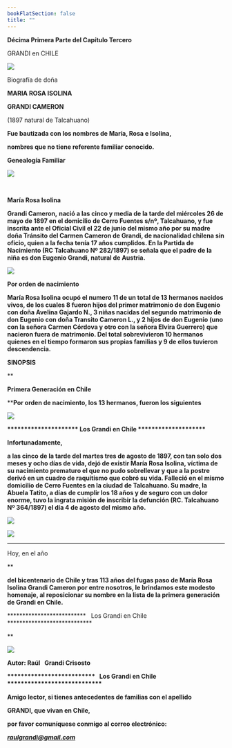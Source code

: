 ```yaml
---
bookFlatSection: false
title: ""
---
```


**Décima Primera Parte del Capítulo Tercero**

GRANDI en CHILE

[![](https://sites.google.com/site/mariarosaisolinagrandicameron/_/rsrc/1274287000191/home/Portada%20Cameron.jpg?height=490&width=663)](https://sites.google.com/site/mariarosaisolinagrandicameron/home/Portada%20Cameron.jpg?attredirects=0)

Biografía de doña

****MARIA ROSA ISOLINA****

****GRANDI CAMERON****

(1897 natural de Talcahuano)

**Fue bautizada con los nombres de María, Rosa e Isolina,**

**nombres que no tiene referente familiar conocido.**

 

**Genealogía Familiar**

[![](https://sites.google.com/site/mariarosaisolinagrandicameron/_/rsrc/1297543016219/home/11MARIAROSAISOLINAGRANDICAMERON.jpg?height=311&width=659)](https://sites.google.com/site/mariarosaisolinagrandicameron/home/11MARIAROSAISOLINAGRANDICAMERON.jpg?attredirects=0)

 

**María Rosa Isolina**

**Grandi Cameron,** **nació a las cinco y media de la tarde del miércoles 26 de mayo de 1897 en el domicilio de Cerro Fuentes s/nº, Talcahuano, y fue inscrita ante el Oficial Civil el 22 de junio del mismo año por su madre doña Tránsito del Carmen Cameron de Grandi, de nacionalidad chilena sin oficio, quien a la fecha tenía 17 años cumplidos. En la Partida de Nacimiento (RC Talcahuano Nº 282/1897) se señala que el padre de la niña es don Eugenio Grandi, natural de Austria.**

[![](https://sites.google.com/site/mariarosaisolinagrandicameron/_/rsrc/1273868484395/home/001-MRIGC-Cert-Nac-Maria-Rosa-Isolina.jpg?height=791&width=661)](https://sites.google.com/site/mariarosaisolinagrandicameron/home/001-MRIGC-Cert-Nac-Maria-Rosa-Isolina.jpg?attredirects=0)

**Por orden de nacimiento**

**María Rosa Isolina ocupó el numero 11 de un total de 13 hermanos nacidos vivos, de los cuales 8 fueron hijos del primer matrimonio de don Eugenio con doña Avelina Gajardo N., 3 niñas nacidas del segundo matrimonio de don Eugenio con doña Transito Cameron L., y 2 hijos de don Eugenio (uno con la señora Carmen Córdova y otro con la señora Elvira Guerrero) que nacieron fuera de matrimonio. Del total sobrevivieron 10 hermanos quienes en el tiempo formaron sus propias familias y 9 de ellos tuvieron descendencia.**

****SINOPSIS****

**

****Primera Generación en Chile****

******Por orden de nacimiento, los 13 hermanos, fueron los siguientes****

[![](https://sites.google.com/site/mariarosaisolinagrandicameron/_/rsrc/1302374358200/home/HERMANOS.JPG?height=317&width=676)](https://sites.google.com/site/mariarosaisolinagrandicameron/home/HERMANOS.JPG?attredirects=0)

**\*\*\*\*\*\*\*\*\*\*\*\*\*\*\*\*\*\*\*\*\* Los Grandi en Chile \*\*\*\*\*\*\*\*\*\*\*\*\*\*\*\*\*\*\*\***

**Infortunadamente,**

**a las cinco de la tarde del martes tres de agosto de 1897, con tan solo dos meses y ocho días de vida, dejó de existir María Rosa Isolina, víctima de su nacimiento prematuro el que no pudo sobrellevar y que a la postre derivó en un cuadro de raquitismo que cobró su vida. Falleció en el mismo domicilio de Cerro Fuentes en la ciudad de Talcahuano. Su madre, la Abuela Tatito, a días de cumplir los 18 años y de seguro con un dolor enorme, tuvo la ingrata misión de inscribir la defunción (RC. Talcahuano Nº 364/1897) el día 4 de agosto del mismo año.**

[![](https://sites.google.com/site/mariarosaisolinagrandicameron/_/rsrc/1273868490948/home/001-MRIGC-Cert-Def-Maria-Rosa-Isolina.jpg?height=361&width=661)](https://sites.google.com/site/mariarosaisolinagrandicameron/home/001-MRIGC-Cert-Def-Maria-Rosa-Isolina.jpg?attredirects=0)

****[![](https://sites.google.com/site/mariarosaisolinagrandicameron/_/rsrc/1315101517454/home/125.jpg)](https://sites.google.com/site/mariarosaisolinagrandicameron/home/125.jpg?attredirects=0)****

****

Hoy, en el año

**

**del bicentenario de Chile y tras 113 años del fugas paso de María Rosa Isolina Grandi Cameron por entre nosotros, le brindamos este modesto homenaje, al reposicionar su nombre en la lista de la primera generación de Grandi en Chile.**

\*\*\*\*\*\*\*\*\*\*\*\*\*\*\*\*\*\*\*\*\*\*\*\*\*\*   Los Grandi en Chile \*\*\*\*\*\*\*\*\*\*\*\*\*\*\*\*\*\*\*\*\*\*\*\*\*\*\*\*

**

[![](http://sites.google.com/site/eugeniogrand/_/rsrc/1269223077501/home/002-P-AUTOR.jpg)](https://sites.google.com/site/eugeniogrand/home/002-P-AUTOR.jpg?attredirects=0)

************Autor: Raúl   Grandi Crisosto************ 

**\*\*\*\*\*\*\*\*\*\*\*\*\*\*\*\*\*\*\*\*\*\*\*\*\*\*   Los Grandi en Chile \*\*\*\*\*\*\*\*\*\*\*\*\*\*\*\*\*\*\*\*\*\*\*\*\*\*\*\***

**Amigo lector, si tienes antecedentes de familias con el apellido** 

 **GRANDI, que vivan en Chile,** 

**por favor comuníquese conmigo al correo electrónico:** 

 _**[raulgrandi@gmail.com](mailto:raulgrandi@gmail.com)**_
